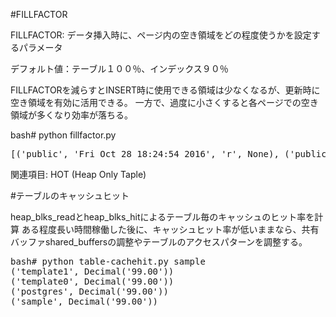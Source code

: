 #FILLFACTOR

FILLFACTOR: データ挿入時に、ページ内の空き領域をどの程度使うかを設定するパラメータ

デフォルト値：テーブル１００％、インデックス９０％

FILLFACTORを減らすとINSERT時に使用できる領域は少なくなるが、更新時に空き領域を有効に活用できる。
一方で、過度に小さくすると各ページでの空き領域が多くなり効率が落ちる。

bash# python fillfactor.py

<pre>
[('public', 'Fri Oct 28 18:24:54 2016', 'r', None), ('public', 'Fri Oct 28 18:50:39 2016', 'r', None), ('public', 'Fri Oct 28 19:06:41 2016', 'r', None), ('public', 'callchain', 'r', None), ('public', 'ex', 'r', None), ('public', 'test2', 'r', None), ('public', 'test2_pkey', 'i', None), ('public', 'definition', 'r', None)]
</pre>

関連項目: HOT (Heap Only Taple)

#テーブルのキャッシュヒット

heap_blks_readとheap_blks_hitによるテーブル毎のキャッシュのヒット率を計算
ある程度長い時間稼働した後に、キャッシュヒット率が低いままなら、共有バッファshared_buffersの調整やテーブルのアクセスパターンを調整する。

<pre>
bash# python table-cachehit.py sample
('template1', Decimal('99.00'))
('template0', Decimal('99.00'))
('postgres', Decimal('99.00'))
('sample', Decimal('99.00'))
</pre>